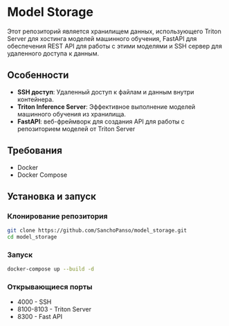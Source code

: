 # Model Storage

Этот репозиторий является хранилищем данных, 
использующего Triton Server для хостинга моделей машинного обучения, 
FastAPI для обеспечения REST API для работы с этими моделями 
и SSH сервер для удаленного доступа к данным.

## Особенности

- **SSH доступ**: Удаленный доступ к файлам и данным внутри контейнера.
- **Triton Inference Server**: Эффективное выполнение моделей машинного обучения из хранилища.
- **FastAPI**: веб-фреймворк для создания API для работы с репозиторием моделей от Triton Server

## Требования

- Docker
- Docker Compose

## Установка и запуск

### Клонирование репозитория

```bash
git clone https://github.com/SanchoPanso/model_storage.git
cd model_storage
```

### Запуск

```bash
docker-compose up --build -d
```

### Открывающиеся порты 

- 4000 - SSH
- 8100-8103 - Triton Server
- 8300 - Fast API

